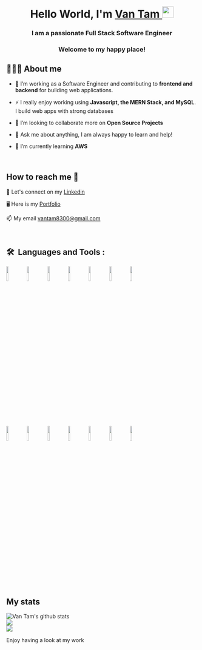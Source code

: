 <h1 align="center">Hello World, I'm <a href="#" target="_blank">Van Tam </a><img src="https://raw.githubusercontent.com/MartinHeinz/MartinHeinz/master/wave.gif" width="30px"></h1>
<h3 align="center">I am a passionate Full Stack Software Engineer</h3>
<h3 align="center">Welcome to my happy place!</h3>
<!-- I love to learn..-->

## 👩🏽‍💻 About me     
- 🔭 I’m working as a Software Engineer and contributing to **frontend and backend** for building web applications.
- ⚡ I really enjoy working using **Javascript, the MERN Stack, and MySQL**. I build web apps with strong databases

- 🤔 I’m looking to collaborate more on **Open Source Projects**

- 💬 Ask me about anything, I am always happy to learn and help!

- 🌱 I’m currently learning **AWS**

</br>

## How to reach me  💬 

🤝 Let's connect on my [Linkedin](https://www.linkedin.com/in/van-tam-chau-80062323b/) </br>

🖥️ Here is my [Portfolio](https://vantam8300.github.io/professional-portfolio/) </br>

📫 My email vantam8300@gmail.com

</br>

## 🛠 &nbsp;Languages and Tools :


<code><img width="10%" src="https://www.vectorlogo.zone/logos/expressjs/expressjs-ar21.svg"></code>
<code><img width="10%" src="https://www.vectorlogo.zone/logos/javascript/javascript-ar21.svg"></code>
<code><img width="10%" src="https://www.vectorlogo.zone/logos/nodejs/nodejs-ar21.svg"></code>
<code><img width="10%" src="https://www.vectorlogo.zone/logos/reactjs/reactjs-ar21.svg"></code>
<code><img width="10%" src="https://www.vectorlogo.zone/logos/w3_html5/w3_html5-ar21.svg"></code>
<code><img width="10%" src="https://www.vectorlogo.zone/logos/w3_css/w3_css-ar21.svg"></code>
<code><img width="10%" src="https://www.vectorlogo.zone/logos/js_webpack/js_webpack-ar21.svg"></code>

<br />
<code><img width="10%" src="https://www.vectorlogo.zone/logos/mysql/mysql-ar21.svg"></code>
<code><img width="10%" src="https://www.vectorlogo.zone/logos/mongodb/mongodb-ar21.svg"></code>
<code><img width="10%" src="https://www.vectorlogo.zone/logos/git-scm/git-scm-ar21.svg"></code>
<code><img width="10%" src="https://www.vectorlogo.zone/logos/github/github-ar21.svg"></code>
<code><img width="10%" src="https://www.vectorlogo.zone/logos/java/java-ar21.svg"></code>
<code><img width="10%" src="https://www.vectorlogo.zone/logos/heroku/heroku-ar21.svg"></code>
<code><img width="10%" src="https://www.vectorlogo.zone/logos/graphql/graphql-ar21.svg"></code>
</p>

</br>

## My stats
![Van Tam's github stats](https://github-readme-stats-hzf6.vercel.app/api?username=vantam8300&show_icons=true&theme=merko)
<br />
<img src="https://github-readme-stats-hzf6.vercel.app/api/top-langs?username=vantam8300&layout=compact"/>
<br />
<img src="https://github-readme-streak-stats.herokuapp.com/?user=vantam8300&theme=dark"/>




Enjoy having a look at my work

